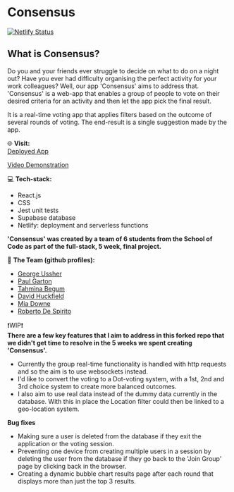 # Consensus

[![Netlify Status](https://api.netlify.com/api/v1/badges/02c7c6bd-d99f-47ee-9758-26a8b738283a/deploy-status)]([https://app.netlify.com/sites/georgeussherportfolio/deploys](https://consensusgpt.netlify.app/))


## What is Consensus?
Do you and your friends ever struggle to decide on what to do on a night out? Have you ever had difficulty organising the perfect activity for your work colleagues? Well, our app 'Consensus' aims to address that.
'Consensus' is a web-app that enables a group of people to vote on their desired criteria for an activity and then let the app pick the final result.

It is a real-time voting app that applies filters based on the outcome of several rounds of voting. The end-result is a single suggestion made by the app. 

🌐 __Visit:__ 
<br>
[Deployed App](https://consensusgpt.netlify.app/)

[Video Demonstration](https://www.youtube.com/watch?v=PBnj64zxD_E)

💻 __Tech-stack:__
- React.js
- CSS
- Jest unit tests
- Supabase database
- Netlify: deployment and serverless functions

__'Consensus' was created by a team of 6 students from the School of Code as part of the full-stack, 5 week, final project.__ 

👥 __The Team (github profiles):__
- [George Ussher](https://github.com/georgeussher)
 - [Paul Garton](https://github.com/paulg44)
 - [Tahmina Begum](https://github.com/Arghmybeans)
 - [David Huckfield](https://github.com/davidhuckfield)
 - [Mia Downe](https://github.com/Miadowne)
 - [Roberto De Spirito](https://github.com/Roboto-Automo)

❗WIP❗
<br>
__There are a few key features that I aim to address in this forked repo that we didn't get time to resolve in the 5 weeks we spent creating 'Consensus'.__
<br>
* Currently the group real-time functionality is handled with http requests and so the aim is to use websockets instead.
* I'd like to convert the voting to a Dot-voting system, with a 1st, 2nd and 3rd choice system to create more balanced outcomes.
* I also aim to use real data instead of the dummy data currently in the database. With this in place the Location filter could then be linked to a geo-location system.

__Bug fixes__ 
* Making sure a user is deleted from the database if they exit the application or the voting session.
* Preventing one device from creating multiple users in a session by deleting the user from the database if they go back to the 'Join Group' page by clicking back in the browser.
* Creating a dynamic bubble chart results page after each round that displays more than just the top 3 results.




